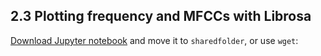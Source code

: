 ## 2.3 Plotting frequency and MFCCs with Librosa


[Download Jupyter notebook](https://github.com/stevemclaugh/HILT-Audio-ML/blob/master/Day_2/2.3_Plotting_frequency_and_MFCCs_with_Librosa.ipynb) and move it to `sharedfolder`, or use `wget`:

```wget https://github.com/stevemclaugh/HILT-Audio-ML/raw/master/Day_2/2.3_Plotting_frequency_and_MFCCs_with_Librosa.ipynb
```
